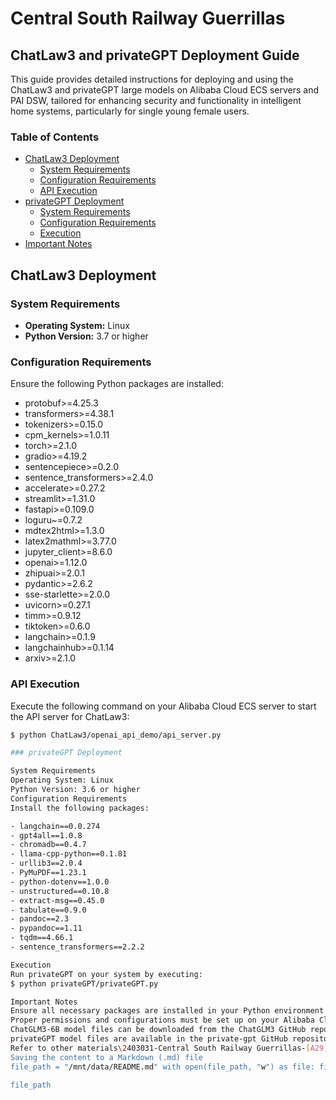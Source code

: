# Central South Railway Guerrillas

## ChatLaw3 and privateGPT Deployment Guide

This guide provides detailed instructions for deploying and using the ChatLaw3 and privateGPT large models on Alibaba Cloud ECS servers and PAI DSW, tailored for enhancing security and functionality in intelligent home systems, particularly for single young female users.

### Table of Contents

- [ChatLaw3 Deployment](#chatlaw3-deployment)
  - [System Requirements](#system-requirements)
  - [Configuration Requirements](#configuration-requirements)
  - [API Execution](#api-execution)
- [privateGPT Deployment](#privategpt-deployment)
  - [System Requirements](#system-requirements-1)
  - [Configuration Requirements](#configuration-requirements-1)
  - [Execution](#execution)
- [Important Notes](#important-notes)

## ChatLaw3 Deployment

### System Requirements

- **Operating System:** Linux
- **Python Version:** 3.7 or higher

### Configuration Requirements

Ensure the following Python packages are installed:

- protobuf>=4.25.3
- transformers>=4.38.1
- tokenizers>=0.15.0
- cpm_kernels>=1.0.11
- torch>=2.1.0
- gradio>=4.19.2
- sentencepiece>=0.2.0
- sentence_transformers>=2.4.0
- accelerate>=0.27.2
- streamlit>=1.31.0
- fastapi>=0.109.0
- loguru~=0.7.2
- mdtex2html>=1.3.0
- latex2mathml>=3.77.0
- jupyter_client>=8.6.0
- openai>=1.12.0
- zhipuai>=2.0.1
- pydantic>=2.6.2
- sse-starlette>=2.0.0
- uvicorn>=0.27.1
- timm>=0.9.12
- tiktoken>=0.6.0
- langchain>=0.1.9
- langchainhub>=0.1.14
- arxiv>=2.1.0

### API Execution

Execute the following command on your Alibaba Cloud ECS server to start the API server for ChatLaw3:

```bash
$ python ChatLaw3/openai_api_demo/api_server.py

### privateGPT Deployment

System Requirements
Operating System: Linux
Python Version: 3.6 or higher
Configuration Requirements
Install the following packages:

- langchain==0.0.274
- gpt4all==1.0.8
- chromadb==0.4.7
- llama-cpp-python==0.1.81
- urllib3==2.0.4
- PyMuPDF==1.23.1
- python-dotenv==1.0.0
- unstructured==0.10.8
- extract-msg==0.45.0
- tabulate==0.9.0
- pandoc==2.3
- pypandoc==1.11
- tqdm==4.66.1
- sentence_transformers==2.2.2

Execution
Run privateGPT on your system by executing:
$ python privateGPT/privateGPT.py

Important Notes
Ensure all necessary packages are installed in your Python environment before running the models.
Proper permissions and configurations must be set up on your Alibaba Cloud ECS server and PAI DSW for smooth execution.
ChatGLM3-6B model files can be downloaded from the ChatGLM3 GitHub repository, and the tuned large language legal model files are located in the chatglm3-6b directory.
privateGPT model files are available in the private-gpt GitHub repository.
Refer to other materials\2403031-Central South Railway Guerrillas-[A29] AI Makes Life Easier-Data Sets\Private Knowledge Database for private database details. """
Saving the content to a Markdown (.md) file
file_path = "/mnt/data/README.md" with open(file_path, "w") as file: file.write(readme_content)

file_path
